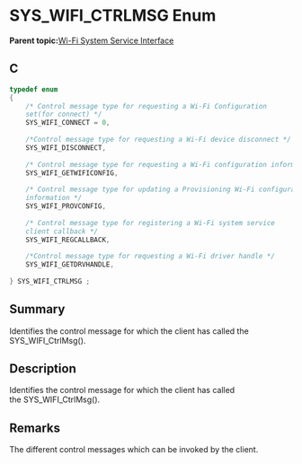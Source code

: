 # SYS\_WIFI\_CTRLMSG Enum

**Parent topic:**[Wi-Fi System Service Interface](GUID-B9C73D51-5039-4573-A452-176603C18703.md)

## C

```c
typedef enum
{
    /* Control message type for requesting a Wi-Fi Configuration
    set(for connect) */
    SYS_WIFI_CONNECT = 0,
    
    /*Control message type for requesting a Wi-Fi device disconnect */
    SYS_WIFI_DISCONNECT,
    
    /* Control message type for requesting a Wi-Fi configuration information */
    SYS_WIFI_GETWIFICONFIG,
    
    /* Control message type for updating a Provisioning Wi-Fi configuration
    information */
    SYS_WIFI_PROVCONFIG,
    
    /* Control message type for registering a Wi-Fi system service
    client callback */
    SYS_WIFI_REGCALLBACK,
    
    /*Control message type for requesting a Wi-Fi driver handle */
    SYS_WIFI_GETDRVHANDLE,
    
} SYS_WIFI_CTRLMSG ;

```

## Summary

Identifies the control message for which the client has called the SYS\_WIFI\_CtrlMsg\(\).

## Description

Identifies the control message for which the client has called<br />the SYS\_WIFI\_CtrlMsg\(\).

## Remarks

The different control messages which can be invoked by the client.

